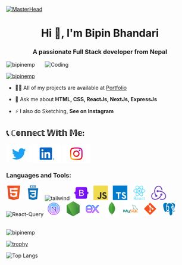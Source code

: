 [![MasterHead](https://media2.giphy.com/headers/GitHub/w8ZJLtJbmuph.gif)](https://rishavchanda.io)

<h1 align="center" >Hi 👋, I'm Bipin Bhandari</h1>
<h3 align="center">A passionate Full Stack developer from Nepal</h3>
<img align="right" alt="Coding" width="400" src="https://media.tenor.com/GfSX-u7VGM4AAAAC/coding.gif">

<p align="left"> <img src="https://komarev.com/ghpvc/?username=bipinemp&label=Profile%20views&color=0e75b6&style=flat" alt="bipinemp" /> </p>

<p align="left"> <a href="https://twitter.com/bipinemp" target="_blank"><img src="https://img.shields.io/twitter/follow/bipinemp?logo=twitter&style=for-the-badge" alt="bipinemp" /></a> </p>

- 👨‍💻 All of my projects are available at <a href="https://bipin-bhandari.com.np" target="_blank" > Portfolio </a>

- 💬 Ask me about **HTML, CSS, ReactJs, NextJs, ExpressJs**

- ⚡ I also do Sketching, **See on Instagram**

## 📞 ℂ𝕠𝕟𝕟𝕖𝕔𝕥 𝕎𝕚𝕥𝕙 𝕄𝕖:

<p align="left">
<!-- Twitter -->
  <a href="https://twitter.com/Bipinemp" target="_blank"><img align="center" src="./icons/twitter.svg" alt="Bipinemp" height="45" /></a>
<!-- LinkedIn -->
  <a href="https://linkedin.com/in/bipin-bhandari-a14904237" target="_blank"><img align="center" src="./icons/linkedin.svg" alt="bipin bhandari" height="50" /></a>
<!-- Instagram -->
  <a href="https://instagram.com/bipin.emp" target="_blank"><img align="center" src="./icons/ig.svg" alt="Bipin Emp" height="50" /></a>

<h3 align="left">Languages and Tools:</h3>
   <p align="left" >
        <img
          src="https://raw.githubusercontent.com/devicons/devicon/master/icons/html5/html5-original.svg"
          alt="html5"
          width="40"
          height="40"
          title="HTML5"
        />
      &nbsp;
        <img
          src="https://raw.githubusercontent.com/devicons/devicon/master/icons/css3/css3-plain-wordmark.svg"
          alt="css3"
          width="40"
          height="40"
          title="CSS3"
        />
&nbsp;
        <img
          src="https://www.vectorlogo.zone/logos/tailwindcss/tailwindcss-icon.svg"
          alt="tailwind"
          width="40"
          height="40"
          title="TailwindCSS"
        />
      &nbsp;
        <img
          src="https://raw.githubusercontent.com/devicons/devicon/master/icons/bootstrap/bootstrap-original.svg"
          alt="Bootstrap"
          width="40"
          height="40"
          title="Bootstrap"
        />
      &nbsp;
        <img
          src="https://raw.githubusercontent.com/devicons/devicon/master/icons/javascript/javascript-original.svg"
          alt="javascript"
          width="40"
          height="40"
          title="JavaScript"
        />
      &nbsp;
        <img
          src="https://raw.githubusercontent.com/devicons/devicon/master/icons/typescript/typescript-plain.svg"
          alt="TypeScript"
          width="40"
          height="40"
          title="TypeScript"
        />
      &nbsp;
        <img
          src="https://raw.githubusercontent.com/devicons/devicon/master/icons/react/react-original-wordmark.svg"
          alt="react"
          width="40"
          height="40"
          title="React.JS"
        />
&nbsp;
        <img
          src="https://raw.githubusercontent.com/devicons/devicon/master/icons/redux/redux-original.svg"
          alt="redux"
          width="40"
          height="40"
          title="Redux"
        />
&nbsp;
          <img
          src="https://miro.medium.com/v2/resize:fit:1400/1*elhu-42TzQEdsFjKDbQhhA.png"
          alt="React-Query"
          width="40"
          height="40"
          title="React-Query"
        />&nbsp;
        <img src="./icons/nextjs.svg" alt="nextjs" height="40"/>
&nbsp;
        <img
          src="https://raw.githubusercontent.com/devicons/devicon/master/icons/nodejs/nodejs-original.svg"
          alt="nodejs"
          width="40"
          height="40"
          title="Node.JS"
        />
&nbsp;
        <img src="./icons/express.svg" alt="express" height="40"/>
&nbsp;
        <img src="./icons/mongodb.svg" alt="mongodb" height="40"/>
&nbsp;
        <img src="./icons/mysql.svg" alt="mongodb" height="40"/>
&nbsp;
        <img src="./icons/git.svg" alt="mongodb" height="40"/>
&nbsp;
        <img src="./icons/postgres.svg" alt="mongodb" height="40"/>
&nbsp;
    </p>
    </br>
<img align="center" src="https://github-readme-streak-stats.herokuapp.com/?user=bipinemp" alt="bipinemp" /></br>

[![trophy](https://github-profile-trophy.vercel.app/?username=bipinemp)](https://github.com/bipinemp/github-profile-trophy) </br>

![Top Langs](https://github-readme-stats.vercel.app/api/top-langs/?username=bipinemp&hide_progress=true) </br>
